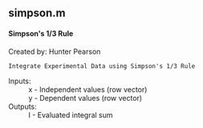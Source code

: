 simpson.m
---
#### Simpson's 1/3 Rule

Created by: Hunter Pearson

    Integrate Experimental Data using Simpson's 1/3 Rule

<dl>
    <dt>Inputs:</dt>
    <dd>x - Independent values (row vector)</dd>
    <dd>y - Dependent values (row vector)</dd>
    <dt>Outputs:</dt>
    <dd>I - Evaluated integral sum<dd>
</dl>
